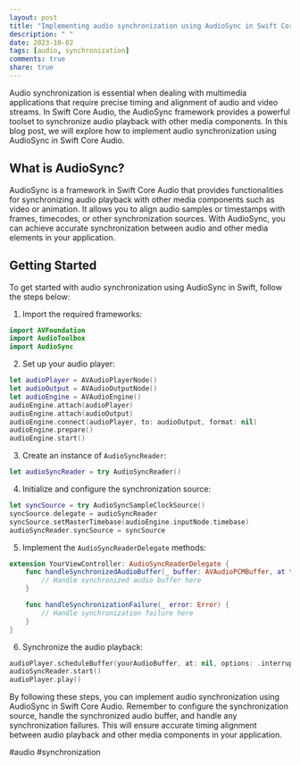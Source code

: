 ```yaml
---
layout: post
title: "Implementing audio synchronization using AudioSync in Swift Core Audio"
description: " "
date: 2023-10-02
tags: [audio, synchronization]
comments: true
share: true
---
```


Audio synchronization is essential when dealing with multimedia applications that require precise timing and alignment of audio and video streams. In Swift Core Audio, the AudioSync framework provides a powerful toolset to synchronize audio playback with other media components. In this blog post, we will explore how to implement audio synchronization using AudioSync in Swift Core Audio.

## What is AudioSync?

AudioSync is a framework in Swift Core Audio that provides functionalities for synchronizing audio playback with other media components such as video or animation. It allows you to align audio samples or timestamps with frames, timecodes, or other synchronization sources. With AudioSync, you can achieve accurate synchronization between audio and other media elements in your application.

## Getting Started

To get started with audio synchronization using AudioSync in Swift, follow the steps below:

1. Import the required frameworks:

```swift
import AVFoundation
import AudioToolbox
import AudioSync
```

2. Set up your audio player:

```swift
let audioPlayer = AVAudioPlayerNode()
let audioOutput = AVAudioOutputNode()
let audioEngine = AVAudioEngine()
audioEngine.attach(audioPlayer)
audioEngine.attach(audioOutput)
audioEngine.connect(audioPlayer, to: audioOutput, format: nil)
audioEngine.prepare()
audioEngine.start()
```

3. Create an instance of `AudioSyncReader`:

```swift
let audioSyncReader = try AudioSyncReader()
```

4. Initialize and configure the synchronization source:

```swift
let syncSource = try AudioSyncSampleClockSource()
syncSource.delegate = audioSyncReader
syncSource.setMasterTimebase(audioEngine.inputNode.timebase)
audioSyncReader.syncSource = syncSource
```

5. Implement the `AudioSyncReaderDelegate` methods:

```swift
extension YourViewController: AudioSyncReaderDelegate {
    func handleSynchronizedAudioBuffer(_ buffer: AVAudioPCMBuffer, at timestamp: AVAudioTime) {
        // Handle synchronized audio buffer here
    }

    func handleSynchronizationFailure(_ error: Error) {
        // Handle synchronization failure here
    }
}
```

6. Synchronize the audio playback:

```swift
audioPlayer.scheduleBuffer(yourAudioBuffer, at: nil, options: .interrupts, completionHandler: nil)
audioSyncReader.start()
audioPlayer.play()
```

By following these steps, you can implement audio synchronization using AudioSync in Swift Core Audio. Remember to configure the synchronization source, handle the synchronized audio buffer, and handle any synchronization failures. This will ensure accurate timing alignment between audio playback and other media components in your application.

#audio #synchronization